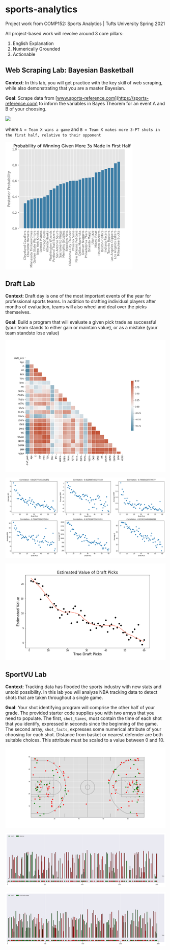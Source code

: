 # sports-analytics
Project work from COMP152: Sports Analytics | Tufts University Spring 2021

All project-based work will revolve around 3 core pillars:
1. English Explanation
2. Numerically Grounded
3. Actionable
## Web Scraping Lab: Bayesian Basketball

**Context**: In this lab, you will get practice with the key skill of web scraping, while also demonstrating that you are a master Bayesian.

**Goal**: Scrape data from [www.sports-reference.com](https://sports-reference.com) to inform the variables in Bayes Theorem for an event A and B of your choosing.

<img src="https://render.githubusercontent.com/render/math?math=P(A|B) = \frac{P(B|A)P(A)}{P(B|A)P(A) + P(B|\neg A)P(\neg A)}">

where `A = Team X wins a game` and `B = Team X makes more 3-PT shots in the first half, relative to their opponent`

<img src="01-bayesian-basketball/posterior_plot_all_teams.png" width="400">

## Draft Lab

**Context**: Draft day is one of the most important events of the year for professional sports teams. In addition to drafting individual players after months of evaluation, teams will also wheel and deal over the picks themselves.

**Goal**: Build a program that will evaluate a given pick trade as successful (your team stands to either gain or maintain value), or as a mistake (your team standsto lose value)

![correlation matrix](02-draft-day/corrmatrix.png)

![feature correlations](02-draft-day/feature_correlations.png)

![predicted value](02-draft-day/yhat_vs_ytrue.png)

## SportVU Lab

**Context**: Tracking data has flooded the sports industry with new stats and untold possibility. In this lab you will analyze NBA tracking data to detect shots that are taken throughout a single game.

**Goal**: Your shot identifying program will comprise the other half of your grade. The provided starter code supplies you with two arrays that you need to populate. The first, `shot_times`, must contain the time of each shot that you identify, expressed in seconds since the beginning of the game. The second array, `shot_facts`, expresses some numerical attribute of your choosing for each shot. Distance from basket or nearest defender are both suitable choices. This attribute must be scaled to a value between 0 and 10.

![shot chart](03-shot-selection/figures/shot_chart.png)

![distance timeline](03-shot-selection/figures/distance.png)

![shot clock usage timeline](03-shot-selection/figures/shot_clock_usage.png)




